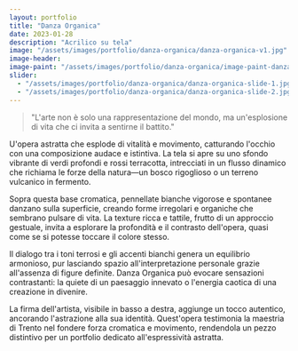 ```yaml
---
layout: portfolio
title: "Danza Organica"
date: 2023-01-28
description: "Acrilico su tela"
image: "/assets/images/portfolio/danza-organica/danza-organica-v1.jpg"
image-header:
image-paint: "/assets/images/portfolio/danza-organica/image-paint-danza-organica-v1.jpg"
slider:
  - "/assets/images/portfolio/danza-organica/danza-organica-slide-1.jpg"
  - "/assets/images/portfolio/danza-organica/danza-organica-slide-2.jpg"
---
```


> "L'arte non è solo una rappresentazione del mondo, ma un'esplosione di vita che ci invita a sentirne il battito."

U'opera astratta che esplode di vitalità e movimento, catturando l'occhio con una composizione audace e istintiva. La tela si apre su uno sfondo vibrante di verdi profondi e rossi terracotta, intrecciati in un flusso dinamico che richiama le forze della natura—un bosco rigoglioso o un terreno vulcanico in fermento. 

Sopra questa base cromatica, pennellate bianche vigorose e spontanee danzano sulla superficie, creando forme irregolari e organiche che sembrano pulsare di vita. La texture ricca e tattile, frutto di un approccio gestuale, invita a esplorare la profondità e il contrasto dell'opera, quasi come se si potesse toccare il colore stesso.

Il dialogo tra i toni terrosi e gli accenti bianchi genera un equilibrio armonioso, pur lasciando spazio all'interpretazione personale grazie all'assenza di figure definite. Danza Organica può evocare sensazioni contrastanti: la quiete di un paesaggio innevato o l'energia caotica di una creazione in divenire. 

La firma dell'artista, visibile in basso a destra, aggiunge un tocco autentico, ancorando l'astrazione alla sua identità. Quest'opera testimonia la maestria di Trento nel fondere forza cromatica e movimento, rendendola un pezzo distintivo per un portfolio dedicato all'espressività astratta.
